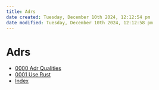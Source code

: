 ```yaml
---
title: Adrs
date created: Tuesday, December 10th 2024, 12:12:54 pm
date modified: Tuesday, December 10th 2024, 12:12:58 pm
---
```


# Adrs

- [0000 Adr Qualities](0000-adr-qualities.md)
- [0001 Use Rust](0001-use-rust.md)
- [Index](index.md)
